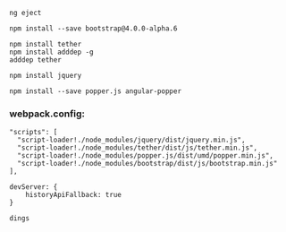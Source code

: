     ng eject

    npm install --save bootstrap@4.0.0-alpha.6

    npm install tether
    npm install adddep -g
    adddep tether

    npm install jquery

    npm install --save popper.js angular-popper


### webpack.config:

    "scripts": [
      "script-loader!./node_modules/jquery/dist/jquery.min.js",
      "script-loader!./node_modules/tether/dist/js/tether.min.js",
      "script-loader!./node_modules/popper.js/dist/umd/popper.min.js",      
      "script-loader!./node_modules/bootstrap/dist/js/bootstrap.min.js"
    ],

    devServer: {
        historyApiFallback: true
    }

    dings